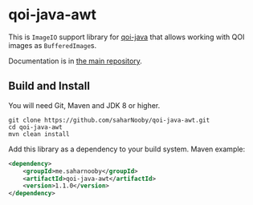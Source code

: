 # qoi-java-awt

This is `ImageIO` support library for [qoi-java](https://github.com/saharNooby/qoi-java) that allows working with QOI images as `BufferedImage`s.

Documentation is in [the main repository](https://github.com/saharNooby/qoi-java).

## Build and Install

You will need Git, Maven and JDK 8 or higher.

```shell
git clone https://github.com/saharNooby/qoi-java-awt.git
cd qoi-java-awt
mvn clean install
```

Add this library as a dependency to your build system. Maven example:

```xml
<dependency>
    <groupId>me.saharnooby</groupId>
    <artifactId>qoi-java-awt</artifactId>
    <version>1.1.0</version>
</dependency>
```
